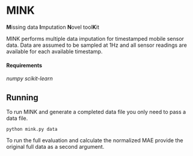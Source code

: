 # MINK

**M**issing data **I**mputation **N**ovel tool**K**it

MINK performs multiple data imputation for timestamped mobile sensor data.
Data are assumed to be sampled at 1Hz and all sensor readings are available for each available
timestamp.


#### Requirements
*numpy*
*scikit-learn*


## Running
To run MINK and generate a completed data file you only need to pass a data file.
```
python mink.py data
```

To run the full evaluation and calculate the normalized MAE provide the original full data as a
second argument.
